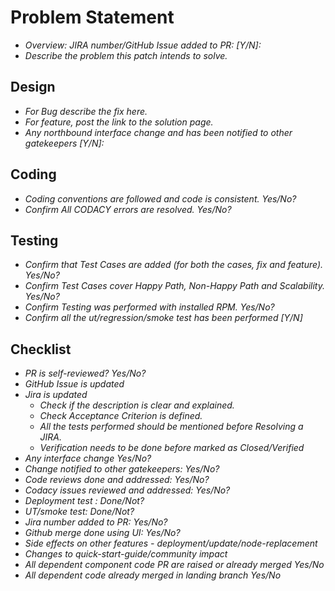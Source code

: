 # Problem Statement

- _Overview: JIRA number/GitHub Issue added to PR: [Y/N]:_
- _Describe the problem this patch intends to solve._

## Design

- _For Bug describe the fix here._
- _For feature, post the link to the solution page._
- _Any northbound interface change and has been notified to other gatekeepers [Y/N]:_


## Coding

- _Coding conventions are followed and code is consistent. Yes/No?_
- _Confirm All CODACY errors are resolved. Yes/No?_

## Testing

- _Confirm that Test Cases are added (for both the cases, fix and feature). Yes/No?_
- _Confirm Test Cases cover Happy Path, Non-Happy Path and Scalability. Yes/No?_
- _Confirm Testing was performed with installed RPM. Yes/No?_
- _Confirm all the ut/regression/smoke test has been performed [Y/N]_

## Checklist

- _PR is self-reviewed? Yes/No?_
- _GitHub Issue is updated_
- _Jira is updated_
  -  _Check if the description is clear and explained._ 
  -  _Check Acceptance Criterion is defined._
  -  _All the tests performed should be mentioned before Resolving a JIRA._
  -  _Verification needs to be done before marked as Closed/Verified_
- _Any interface change Yes/No?_
- _Change notified to other gatekeepers: Yes/No?_
- _Code reviews done and addressed: Yes/No?_
- _Codacy issues reviewed and addressed: Yes/No?_
- _Deployment test : Done/Not?_
- _UT/smoke test: Done/Not?_
- _Jira number added to PR: Yes/No?_
- _Github merge done using UI: Yes/No?_
- _Side effects on other features - deployment/update/node-replacement_
- _Changes to quick-start-guide/community impact_
- _All dependent component code PR are raised or already merged Yes/No_
- _All dependent code already merged in landing branch Yes/No_

